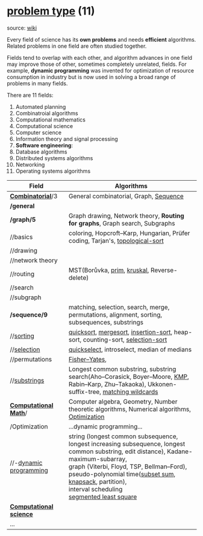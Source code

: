 # [problem type](https://www.wikiwand.com/en/List_of_algorithms) (11)

source: [wiki](https://www.wikiwand.com/en/Algorithm#/By_field_of_study)

Every field of science has its **own problems** and needs **efficient** algorithms. Related problems in one field are often studied together.

Fields tend to overlap with each other, and algorithm advances in one field may improve those of other, sometimes completely unrelated, fields. For example, **dynamic programming** was invented for optimization of resource consumption in industry but is now used in solving a broad range of problems in many fields.

There are 11 fields: 

1. Automated planning 
1. Combinatroial algorithms
1. Computational mathematics
1. Computational science
1. Computer science
1. Information theory and signal processing
1. **Software engineering**: 
1. Database algorithms
1. Distributed systems algorithms
1. Networking
1. Operating systems algorithms



| Field            | Algorithms   |
| ----------          | ------------ |
|[**Combinatorial**](https://www.wikiwand.com/en/Combinatorics)/3|General combinatorial, Graph, [Sequence](https://www.wikiwand.com/en/Sequences)|
|**/general**|
| **/graph/5**|Graph drawing, Network theory, **Routing for graphs**, Graph search, Subgraphs|
| //basics| coloring, Hopcroft–Karp, Hungarian, Prüfer coding, Tarjan's, [topological-sort](https://repl.it/@WillWang42/graph-topological-sort)|
| //drawing| |
| //network theory| |
| //routing| MST(Borůvka, [prim](https://repl.it/@WillWang42/MST-Prim), [kruskal](https://repl.it/@WillWang42/MST-Kruskal), Reverse-delete)|
| //search| |
| //subgraph| |
|**/sequence/9**|matching, selection, search, merge, permutations, alignment, sorting, subsequences, substrings|
|//[sorting](https://www.wikiwand.com/en/Sorting_algorithm) |[quicksort](https://repl.it/@WillWang42/quick-sort), [mergesort](https://repl.it/@WillWang42/merge-sort), [insertion-sort](https://repl.it/@WillWang42/insertion-sort), heap-sort, counting-sort, [selection-sort](https://repl.it/@WillWang42/selection-sort)|
|//[selection](https://www.wikiwand.com/en/Selection_algorithm)|[quickselect](https://repl.it/@WillWang42/quickselect), introselect, median of medians|
|//permutations|[Fisher–Yates](https://repl.it/@WillWang42/Fisher-Yates-shuffle),|
|//[substrings](https://www.wikiwand.com/en/Substring)|Longest common substring, substring search(Aho–Corasick, Boyer–Moore, [KMP](https://repl.it/@WillWang42/substring-KMP), Rabin–Karp, Zhu–Takaoka), Ukkonen-suffix-tree, [matching wildcards](https://repl.it/@WillWang42/substring-matching-wildcards)|
|[**Computational Math**](https://www.wikiwand.com/en/Computational_mathematics)/|Computer algebra, Geometry, Number theoretic algorithms, Numerical algorithms, [Optimization](https://www.wikiwand.com/en/Mathematical_optimization)|
|/Optimization|...dynamic programming...|
|//-[dynamic programming](https://www.wikiwand.com/en/Dynamic_programming#/Algorithms_that_use_dynamic_programming)|string (longest common subsequence, longest increasing subsequence, longest common substring, edit distance), Kadane-maximum-subarray, <br> graph (Viterbi, Floyd, TSP, Bellman–Ford), <br> pseudo-polynomial time([subset sum](https://repl.it/@WillWang42/dp-subset-sumåååå), [knapsack](https://repl.it/@WillWang42/dp-knapsack), partition), <br> interval scheduling<br> [segmented least square](https://repl.it/@WillWang42/segmented-least-squares)   |
|[**Computational science**](https://www.wikiwand.com/en/Computational_science)|
|...|


